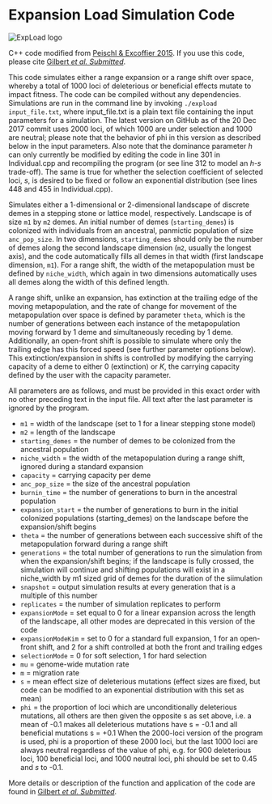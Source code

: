 # Expansion Load Simulation Code   
![ExpLoad logo](https://github.com/kjgilbert/ExpLoad/ExpLoad_Logo.png)

C++ code modified from [Peischl & Excoffier 2015](http://onlinelibrary.wiley.com/doi/10.1111/mec.13154/abstract). If you use this code, please cite [Gilbert *et al. Submitted*](https://www.biorxiv.org/content/early/2018/05/29/333252).

This code simulates either a range expansion or a range shift over space, whereby a total of 1000 loci of deleterious or beneficial effects mutate to impact fitness. The code can be compiled without any dependencies. Simulations are run in the command line by invoking `./expload input_file.txt`, where input_file.txt is a plain text file containing the input parameters for a simulation. The latest version on GitHub as of the 20 Dec 2017 commit uses 2000 loci, of which 1000 are under selection and 1000 are neutral; please note that the behavior of phi in this version as described below in the input parameters. Also note that the dominance parameter *h* can only currently be modified by editing the code in line 301 in Individual.cpp and recompiling the program (or see line 312 to model an *h-s* trade-off). The same is true for whether the selection coefficient of selected loci, *s*, is desired to be fixed or follow an exponential distribution (see lines 448 and 455 in Individual.cpp).

Simulates either a 1-dimensional or 2-dimensional landscape of discrete demes in a stepping stone or lattice model, respectively. Landscape is of size `m1` by `m2` demes. An initial number of demes (`starting_demes`) is colonized with individuals from an ancestral, panmictic population of size `anc_pop_size`. In two dimensions, `starting_demes` should only be the number of demes along the second landscape dimension (`m2`, usually the longest axis), and the code automatically fills all demes in that width (first landscape dimension, `m1`). For a range shift, the width of the metapopulation must be defined by `niche_width`, which again in two dimensions automatically uses all demes along the width of this defined length.

A range shift, unlike an expansion, has extinction at the trailing edge of the moving metapopulation, and the rate of change for movement of the metapopulation over space is defined by parameter `theta`, which is the number of generations between each instance of the metapopulation moving forward by 1 deme and simultaneously receding by 1 deme. Additionally, an open-front shift is possible to simulate where only the trailing edge has this forced speed (see further parameter options below). This extinction/expansion in shifts is controlled by modifying the carrying capacity of a deme to either 0 (extinction) or *K*, the carrying capacity defined by the user with the capacity parameter.

All parameters are as follows, and must be provided in this exact order with no other preceding text in the input file. All text after the last parameter is ignored by the program.

* `m1` = width of the landscape (set to 1 for a linear stepping stone model)
* `m2` = length of the landscape
* `starting_demes` = the number of demes to be colonized from the ancestral population
* `niche_width` = the width of the metapopulation during a range shift, ignored during a standard expansion
* `capacity` = carrying capacity per deme
* `anc_pop_size` = the size of the ancestral population
* `burnin_time` = the number of generations to burn in the ancestral population
* `expansion_start` = the number of generations to burn in the initial colonized populations (starting_demes) on the landscape before the expansion/shift begins
* `theta` = the number of generations between each successive shift of the metapopulation forward during a range shift
* `generations` = the total number of generations to run the simulation from when the expansion/shift begins; if the landscape is fully crossed, the simulation will continue and shifting populations will exist in a niche_width by m1 sized grid of demes for the duration of the siimulation
* `snapshot` = output simulation results at every generation that is a multiple of this number
* `replicates` = the number of simulation replicates to perform
* `expansionMode` = set equal to 0 for a linear expansion across the length of the landscape, all other modes are deprecated in this version of the code
* `expansionModeKim` = set to 0 for a standard full expansion, 1 for an open-front shift, and 2 for a shift controlled at both the front and trailing edges
* `selectionMode` = 0 for soft selection, 1 for hard selection
* `mu` = genome-wide mutation rate
* `m` = migration rate
* `s` = mean effect size of deleterious mutations (effect sizes are fixed, but code can be modified to an exponential distribution with this set as mean)
* `phi` = the proportion of loci which are unconditionally deleterious mutations, all others are then given the opposite s as set above, i.e. a mean of -0.1 makes all deleterious mutations have s = -0.1 and all beneficial mutations s = +0.1  When the 2000-loci version of the program is used, phi is a proportion of these 2000 loci, but the last 1000 loci are always neutral regardless of the value of phi, e.g. for 900 deleterious loci, 100 beneficial loci, and 1000 neutral loci, phi should be set to 0.45 and *s* to -0.1.

More details or description of the function and application of the code are found in [Gilbert *et al. Submitted*](https://www.biorxiv.org/content/early/2018/05/29/333252).